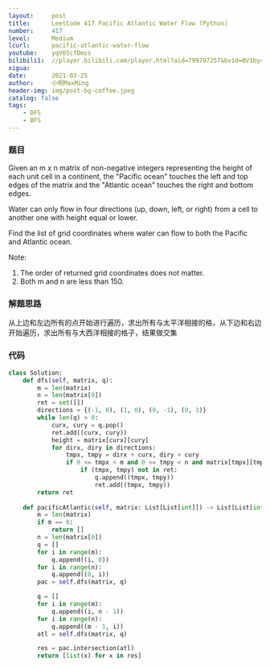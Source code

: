 ```yaml
---
layout:     post
title:      LeetCode 417 Pacific Atlantic Water Flow (Python)
number:     417
level:      Medium
lcurl:      pacific-atlantic-water-flow
youtube:    yqV65cfDmss
bilibili1:  //player.bilibili.com/player.html?aid=799797257&bvid=BV1by4y1h7ab&cid=315028723&page=1
xigua:      
date:       2021-03-25
author:     小明MaxMing
header-img: img/post-bg-coffee.jpeg
catalog: false
tags:
    - DFS
    - BFS
---
```


### 题目

Given an m x n matrix of non-negative integers representing the height of each unit cell in a continent, the "Pacific ocean" touches the left and top edges of the matrix and the "Atlantic ocean" touches the right and bottom edges.

Water can only flow in four directions (up, down, left, or right) from a cell to another one with height equal or lower.

Find the list of grid coordinates where water can flow to both the Pacific and Atlantic ocean.

Note:

1. The order of returned grid coordinates does not matter.
2. Both m and n are less than 150.

### 解题思路

从上边和左边所有的点开始进行遍历，求出所有与太平洋相接的格，从下边和右边开始遍历，求出所有与大西洋相接的格子，结果做交集

### 代码
```python
class Solution:
    def dfs(self, matrix, q):
        m = len(matrix)
        n = len(matrix[0])
        ret = set([])
        directions = {(-1, 0), (1, 0), (0, -1), (0, 1)}
        while len(q) > 0:
            curx, cury = q.pop()
            ret.add((curx, cury))
            height = matrix[curx][cury]
            for dirx, diry in directions:
                tmpx, tmpy = dirx + curx, diry + cury
                if 0 <= tmpx < m and 0 <= tmpy < n and matrix[tmpx][tmpy] >= height:
                    if (tmpx, tmpy) not in ret:
                        q.append((tmpx, tmpy))
                        ret.add((tmpx, tmpy))
        return ret
    
    def pacificAtlantic(self, matrix: List[List[int]]) -> List[List[int]]:
        m = len(matrix)
        if m == 0:
            return []
        n = len(matrix[0])
        q = []
        for i in range(m):
            q.append((i, 0))
        for i in range(n):
            q.append((0, i))
        pac = self.dfs(matrix, q)

        q = []
        for i in range(m):
            q.append((i, n - 1))
        for i in range(n):
            q.append((m - 1, i))
        atl = self.dfs(matrix, q)

        res = pac.intersection(atl)
        return [list(x) for x in res]
```
